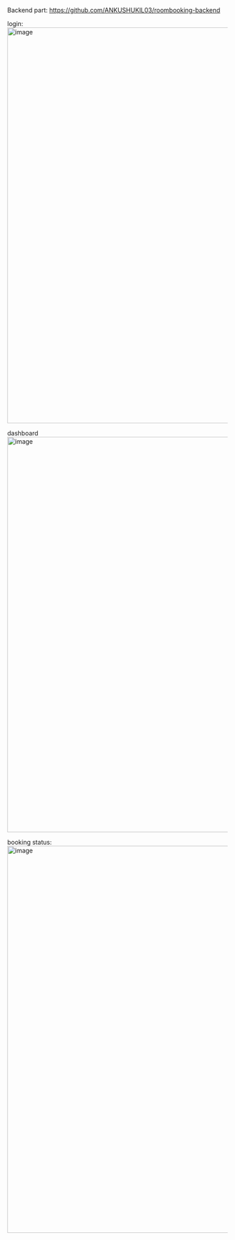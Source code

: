 Backend part:
https://github.com/ANKUSHUKIL03/roombooking-backend

login:
<img width="1877" height="902" alt="image" src="https://github.com/user-attachments/assets/5390735c-e7f8-47a2-a19a-3fb6195262c0" />

dashboard
<img width="1897" height="901" alt="image" src="https://github.com/user-attachments/assets/fe4a5ece-5cc9-43ed-b94f-4640a1369b79" />

booking status:
<img width="1871" height="882" alt="image" src="https://github.com/user-attachments/assets/724bf880-80f3-402f-bc0a-193645ffc7f0" />


